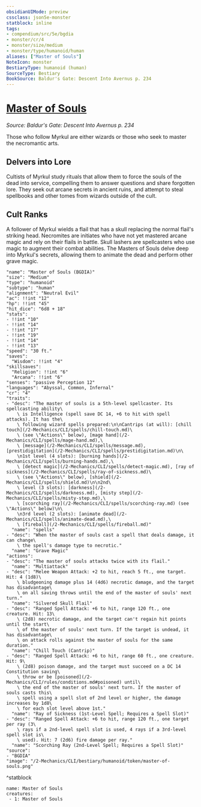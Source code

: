 ```yaml
---
obsidianUIMode: preview
cssclass: json5e-monster
statblock: inline
tags:
- compendium/src/5e/bgdia
- monster/cr/4
- monster/size/medium
- monster/type/humanoid/human
aliases: ["Master of Souls"]
NoteIcon: monster
BestiaryType: humanoid (human)
SourceType: Bestiary
BookSource: Baldur's Gate: Descent Into Avernus p. 234
---
```

# [Master of Souls](2-Mechanics/CLI/bestiary/humanoid/master-of-souls-bgdia.md)
*Source: Baldur's Gate: Descent Into Avernus p. 234*  

Those who follow Myrkul are either wizards or those who seek to master the necromantic arts.

## Delvers into Lore

Cultists of Myrkul study rituals that allow them to force the souls of the dead into service, compelling them to answer questions and share forgotten lore. They seek out arcane secrets in ancient ruins, and attempt to steal spellbooks and other tomes from wizards outside of the cult.

## Cult Ranks

A follower of Myrkul wields a flail that has a skull replacing the normal flail's striking head. Necromites are initiates who have not yet mastered arcane magic and rely on their flails in battle. Skull lashers are spellcasters who use magic to augment their combat abilities. The Masters of Souls delve deep into Myrkul's secrets, allowing them to animate the dead and perform other grave magic.

```statblock
"name": "Master of Souls (BGDIA)"
"size": "Medium"
"type": "humanoid"
"subtype": "human"
"alignment": "Neutral Evil"
"ac": !!int "12"
"hp": !!int "45"
"hit_dice": "6d8 + 18"
"stats":
- !!int "10"
- !!int "14"
- !!int "17"
- !!int "19"
- !!int "14"
- !!int "13"
"speed": "30 ft."
"saves":
  "Wisdom": !!int "4"
"skillsaves":
  "Religion": !!int "6"
  "Arcana": !!int "6"
"senses": "passive Perception 12"
"languages": "Abyssal, Common, Infernal"
"cr": "4"
"traits":
- "desc": "The master of souls is a 5th-level spellcaster. Its spellcasting ability\
    \ is Intelligence (spell save DC 14, +6 to hit with spell attacks). It has the\
    \ following wizard spells prepared:\n\nCantrips (at will): [chill touch](/2-Mechanics/CLI/spells/chill-touch.md)\
    \ (see \"Actions\" below), [mage hand](/2-Mechanics/CLI/spells/mage-hand.md),\
    \ [message](/2-Mechanics/CLI/spells/message.md), [prestidigitation](/2-Mechanics/CLI/spells/prestidigitation.md)\n\
    \n1st level (4 slots): [burning hands](/2-Mechanics/CLI/spells/burning-hands.md),\
    \ [detect magic](/2-Mechanics/CLI/spells/detect-magic.md), [ray of sickness](/2-Mechanics/CLI/spells/ray-of-sickness.md)\
    \ (see \"Actions\" below), [shield](/2-Mechanics/CLI/spells/shield.md)\n\n2nd\
    \ level (3 slots): [darkness](/2-Mechanics/CLI/spells/darkness.md), [misty step](/2-Mechanics/CLI/spells/misty-step.md),\
    \ [scorching ray](/2-Mechanics/CLI/spells/scorching-ray.md) (see \"Actions\" below)\n\
    \n3rd level (2 slots): [animate dead](/2-Mechanics/CLI/spells/animate-dead.md),\
    \ [fireball](/2-Mechanics/CLI/spells/fireball.md)"
  "name": "spells"
- "desc": "When the master of souls cast a spell that deals damage, it can change\
    \ the spell's damage type to necrotic."
  "name": "Grave Magic"
"actions":
- "desc": "The master of souls attacks twice with its flail."
  "name": "Multiattack"
- "desc": "Melee Weapon Attack: +2 to hit, reach 5 ft., one target. Hit: 4 (1d8)\
    \ bludgeoning damage plus 14 (4d6) necrotic damage, and the target has disadvantage\
    \ on all saving throws until the end of the master of souls' next turn."
  "name": "Silvered Skull Flail"
- "desc": "Ranged Spell Attack: +6 to hit, range 120 ft., one creature. Hit: 13\
    \ (2d8) necrotic damage, and the target can't regain hit points until the start\
    \ of the master of souls' next turn. If the target is undead, it has disadvantage\
    \ on attack rolls against the master of souls for the same duration."
  "name": "Chill Touch (Cantrip)"
- "desc": "Ranged Spell Attack: +6 to hit, range 60 ft., one creature. Hit: 9\
    \ (2d8) poison damage, and the target must succeed on a DC 14 Constitution saving\
    \ throw or be [poisoned](/2-Mechanics/CLI/rules/conditions.md#poisoned) until\
    \ the end of the master of souls' next turn. If the master of souls casts this\
    \ spell using a spell slot of 2nd level or higher, the damage increases by 1d8\
    \ for each slot level above 1st."
  "name": "Ray of Sickness (1st-Level Spell; Requires a Spell Slot)"
- "desc": "Ranged Spell Attack: +6 to hit, range 120 ft., one target per ray (3\
    \ rays if a 2nd-level spell slot is used, 4 rays if a 3rd-level spell slot is\
    \ used). Hit: 7 (2d6) fire damage per ray."
  "name": "Scorching Ray (2nd-Level Spell; Requires a Spell Slot)"
"source":
- "BGDIA"
"image": "/2-Mechanics/CLI/bestiary/humanoid/token/master-of-souls.png"
```
^statblock

```encounter-table
name: Master of Souls
creatures:
 - 1: Master of Souls
```